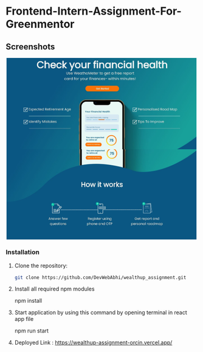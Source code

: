 # Frontend-Intern-Assignment-For-Greenmentor

## Screenshots

<div style="display: flex; flex-wrap: wrap; justify-content: space-evenly;">
   <img src="./src/Assets/ssr1.JPG" style="width: 500px;" />
   <img src="./src/Assets/ssr2.JPG" style="width: 500px;" />
</div>




### Installation

1. Clone the repository:

   ```bash
   git clone https://github.com/DevWebAbhi/wealthup_assignment.git

2. Install all required npm modules
    
   npm install

3. Start application by using this command by opening terminal in react app file

   npm run start

4. Deployed Link : https://wealthup-assignment-orcin.vercel.app/
